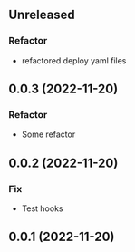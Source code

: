 ## Unreleased

### Refactor

- refactored deploy yaml files

## 0.0.3 (2022-11-20)

### Refactor

- Some refactor

## 0.0.2 (2022-11-20)

### Fix

- Test hooks

## 0.0.1 (2022-11-20)
